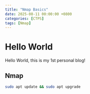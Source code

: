 ```yaml
---
title: "Nmap Basics"
date: 2025-08-11 00:00:00 +0800
categories: [CTPS]
tags: [Nmap]
---
```


# Hello World

Hello World, this is my 1st personal blog!

## Nmap

```bash
sudo apt update && sudo apt upgrade
```